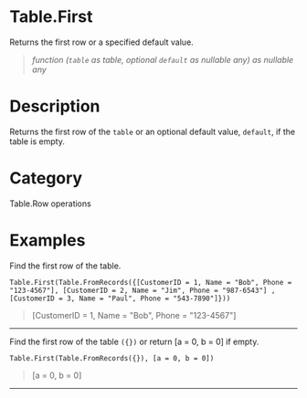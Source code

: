 # Table.First
Returns the first row or a specified default value.
> _function (<code>table</code> as table, optional <code>default</code> as nullable any) as nullable any_

# Description 
Returns the first row of the <code>table</code> or an optional default value, <code>default</code>, if the table is empty.
# Category 
Table.Row operations
# Examples 
Find the first row of the table.
```
Table.First(Table.FromRecords({[CustomerID = 1, Name = "Bob", Phone = "123-4567"], [CustomerID = 2, Name = "Jim", Phone = "987-6543"] ,  [CustomerID = 3, Name = "Paul", Phone = "543-7890"]}))
```
> [CustomerID = 1, Name = "Bob", Phone = "123-4567"]
***
Find the first row of the table <code>({})</code> or return [a = 0, b = 0] if empty.
```
Table.First(Table.FromRecords({}), [a = 0, b = 0])
```
> [a = 0, b = 0]
***
